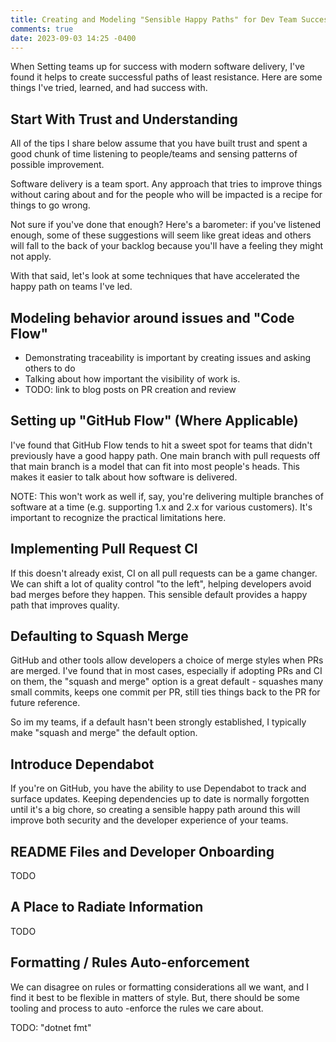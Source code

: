 ```yaml
---
title: Creating and Modeling "Sensible Happy Paths" for Dev Team Success
comments: true
date: 2023-09-03 14:25 -0400
---
```


When Setting teams up for success with modern software delivery, I've found it helps to create successful paths of least resistance. Here are some things I've tried, learned, and had success with.

## Start With Trust and Understanding

All of the tips I share below assume that you have built trust and spent a good chunk of time listening to people/teams and sensing patterns of possible improvement.

Software delivery is a team sport. Any approach that tries to improve things without caring about and for the people who will be impacted is a recipe for things to go wrong.

Not sure if you've done that enough? Here's a barometer: if you've listened enough, some of these suggestions will seem like great ideas and others will fall to the back of your backlog because you'll have a feeling they might not apply.

With that said, let's look at some techniques that have accelerated the happy path on teams I've led.

## Modeling behavior around issues and "Code Flow"

* Demonstrating traceability is important by creating issues and asking others to do
* Talking about how important the visibility of work is.
* TODO: link to blog posts on PR creation and review

## Setting up "GitHub Flow" (Where Applicable)

I've found that GitHub Flow tends to hit a sweet spot for teams that didn't previously have a good happy path. One main branch with pull requests off that main branch is a model that can fit into most people's heads. This makes it easier to talk about how software is delivered.

NOTE: This won't work as well if, say, you're delivering multiple branches of software at a time (e.g. supporting 1.x and 2.x for various customers). It's important to recognize the practical limitations here.

## Implementing Pull Request CI

If this doesn't already exist, CI on all pull requests can be a game changer. We can shift a lot of quality control "to the left", helping developers avoid bad merges before they happen. This sensible default provides a happy path that improves quality.

## Defaulting to Squash Merge

GitHub and other tools allow developers a choice of merge styles when PRs are merged. I've found that in most cases, especially if adopting PRs and CI on them, the "squash and merge" option is a great default - squashes many small commits, keeps one commit per PR, still ties things back to the PR for future reference.

So im my teams, if a default hasn't been strongly established, I typically make "squash and merge" the default option.

## Introduce Dependabot

If you're on GitHub, you have the ability to use Dependabot to track and surface updates. Keeping dependencies up to date is normally forgotten until it's a big chore, so creating a sensible happy path around this will improve both security and the developer experience of your teams.

## README Files and Developer Onboarding

TODO

## A Place to Radiate Information

TODO

## Formatting / Rules Auto-enforcement

We can disagree on rules or formatting considerations all we want, and I find it best to be flexible in matters of style. But, there should be some tooling and process to auto -enforce the rules we care about.

TODO: "dotnet fmt"
